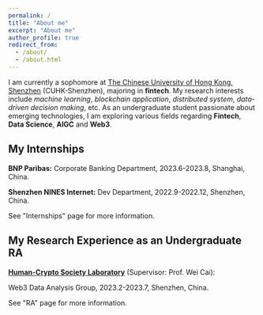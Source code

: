 ```yaml
---
permalink: /
title: "About me"
excerpt: "About me"
author_profile: true
redirect_from: 
  - /about/
  - /about.html
---
```


I am currently a sophomore at [The Chinese University of Hong Kong, Shenzhen](https://www.cuhk.edu.cn/en) (CUHK-Shenzhen), majoring in **fintech**. My research interests include _machine learning_, _blockchain application_, _distributed system_, _data-driven decision making_, etc. As an undergraduate student passionate about emerging technologies, I am exploring various fields regarding **Fintech**, **Data Science**, **AIGC** and **Web3**.

My Internships
------
**BNP Paribas:** Corporate Banking Department, 2023.6-2023.8, Shanghai, China.

**Shenzhen NINES Internet:** Dev Department, 2022.9-2022.12, Shenzhen, China.


See "Internships" page for more information.

My Research Experience as an Undergraduate RA
------
**[Human-Crypto Society Laboratory](https://hcslab.cuhk.edu.cn/)** (Supervisor: Prof. Wei Cai):

Web3 Data Analysis Group, 2023.2-2023.7, Shenzhen, China.


See "RA" page for more information.

